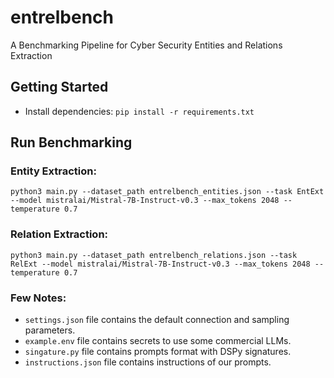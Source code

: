 # entrelbench

A Benchmarking Pipeline for Cyber Security Entities and Relations Extraction

## Getting Started
- Install dependencies: `pip install -r requirements.txt`

## Run Benchmarking

### Entity Extraction:
```
python3 main.py --dataset_path entrelbench_entities.json --task EntExt --model mistralai/Mistral-7B-Instruct-v0.3 --max_tokens 2048 --temperature 0.7
```

### Relation Extraction:
```
python3 main.py --dataset_path entrelbench_relations.json --task RelExt --model mistralai/Mistral-7B-Instruct-v0.3 --max_tokens 2048 --temperature 0.7
```

### Few Notes:
- `settings.json` file contains the default connection and sampling parameters.
- `example.env` file contains secrets to use some commercial LLMs.
- `singature.py` file contains prompts format with DSPy signatures.
- `instructions.json` file contains instructions of our prompts.

